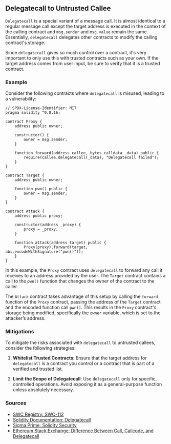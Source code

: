 ## Delegatecall to Untrusted Callee

`Delegatecall` is a special variant of a message call. It is almost identical to a regular message call except the target address is executed in the context of the calling contract and `msg.sender` and `msg.value` remain the same. Essentially, `delegatecall` delegates other contracts to modify the calling contract's storage.

Since `delegatecall` gives so much control over a contract, it's very important to only use this with trusted contracts such as your own. If the target address comes from user input, be sure to verify that it is a trusted contract.

### Example

Consider the following contracts where `delegatecall` is misused, leading to a vulnerability:

```solidity
// SPDX-License-Identifier: MIT
pragma solidity ^0.8.16;

contract Proxy {
    address public owner;

    constructor() {
        owner = msg.sender;
    }

    function forward(address callee, bytes calldata _data) public {
        require(callee.delegatecall(_data), "Delegatecall failed");
    }
}

contract Target {
    address public owner;

    function pwn() public {
        owner = msg.sender;
    }
}

contract Attack {
    address public proxy;

    constructor(address _proxy) {
        proxy = _proxy;
    }

    function attack(address target) public {
        Proxy(proxy).forward(target, abi.encodeWithSignature("pwn()"));
    }
}
```

In this example, the `Proxy` contract uses `delegatecall` to forward any call it receives to an address provided by the user. The `Target` contract contains a call to the `pwn()` function that changes the owner of the contract to the caller.

The `Attack` contract takes advantage of this setup by calling the `forward` function of the `Proxy` contract, passing the address of the `Target` contract and the encoded function call `pwn()`. This results in the `Proxy` contract's storage being modified, specifically the `owner` variable, which is set to the attacker’s address.

### Mitigations

To mitigate the risks associated with `delegatecall` to untrusted callees, consider the following strategies:

1. **Whitelist Trusted Contracts**: Ensure that the target address for `delegatecall` is a contract you control or a contract that is part of a verified and trusted list.

2. **Limit the Scope of Delegatecall**: Use `delegatecall` only for specific, controlled operations. Avoid exposing it as a general-purpose function unless absolutely necessary.

### Sources

- [SWC Registry: SWC-112](https://swcregistry.io/docs/SWC-112)
- [Solidity Documentation: Delegatecall](https://docs.soliditylang.org/en/latest/introduction-to-smart-contracts.html#delegatecall-and-libraries)
- [Sigma Prime: Solidity Security](https://blog.sigmaprime.io/solidity-security.html#delegatecall)
- [Ethereum Stack Exchange: Difference Between Call, Callcode, and Delegatecall](https://ethereum.stackexchange.com/questions/3667/difference-between-call-callcode-and-delegatecall)

